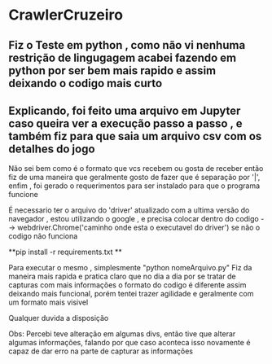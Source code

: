 # CrawlerCruzeiro

## Fiz o Teste em python , como não vi nenhuma restrição de lingugagem acabei fazendo em python por ser bem mais rapido e assim deixando o codigo mais curto 

## Explicando, foi feito uma arquivo em Jupyter caso queira ver a execução passo a passo , e também fiz para que saia um arquivo csv com os detalhes do jogo

Não sei bem como é o formato que vcs recebem ou gosta de receber então fiz de uma maneira que geralmente gosto de fazer que é separação por '|',
enfim , foi gerado o requerimentos para ser instalado para que o programa funcione 

É necessario ter o arquivo do 'driver' atualizado com a ultima versão do navegador , estou utilizando o google , e precisa colocar dentro do codigo -->  webdriver.Chrome('caminho onde esta o executavel do driver') se não o codigo não funciona

 **pip install -r requirements.txt **
 
Para executar o mesmo , simplesmente "python nomeArquivo.py"
Fiz da maneira mais rapida e pratica claro que no dia a dia por se tratar de capturas com mais informações o formato do codigo é diferente assim deixando mais funcional,
porém tentei trazer agilidade e geralmente com um formato mais visivel

Qualquer duvida a disposição

Obs: Percebi teve alteração em algumas divs, então tive que alterar algumas informações, falando por que caso aconteca isso novamente é capaz de dar erro na parte de capturar as informações

